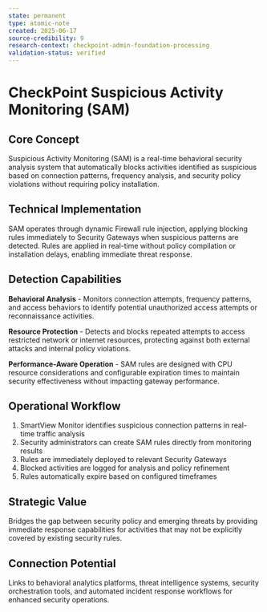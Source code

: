 ```yaml
---
state: permanent
type: atomic-note
created: 2025-06-17
source-credibility: 9
research-context: checkpoint-admin-foundation-processing
validation-status: verified
---
```


# CheckPoint Suspicious Activity Monitoring (SAM)

## Core Concept

Suspicious Activity Monitoring (SAM) is a real-time behavioral security analysis system that automatically blocks activities identified as suspicious based on connection patterns, frequency analysis, and security policy violations without requiring policy installation.

## Technical Implementation

SAM operates through dynamic Firewall rule injection, applying blocking rules immediately to Security Gateways when suspicious patterns are detected. Rules are applied in real-time without policy compilation or installation delays, enabling immediate threat response.

## Detection Capabilities

**Behavioral Analysis** - Monitors connection attempts, frequency patterns, and access behaviors to identify potential unauthorized access attempts or reconnaissance activities.

**Resource Protection** - Detects and blocks repeated attempts to access restricted network or internet resources, protecting against both external attacks and internal policy violations.

**Performance-Aware Operation** - SAM rules are designed with CPU resource considerations and configurable expiration times to maintain security effectiveness without impacting gateway performance.

## Operational Workflow

1. SmartView Monitor identifies suspicious connection patterns in real-time traffic analysis
2. Security administrators can create SAM rules directly from monitoring results
3. Rules are immediately deployed to relevant Security Gateways
4. Blocked activities are logged for analysis and policy refinement
5. Rules automatically expire based on configured timeframes

## Strategic Value

Bridges the gap between security policy and emerging threats by providing immediate response capabilities for activities that may not be explicitly covered by existing security rules.

## Connection Potential

Links to behavioral analytics platforms, threat intelligence systems, security orchestration tools, and automated incident response workflows for enhanced security operations.